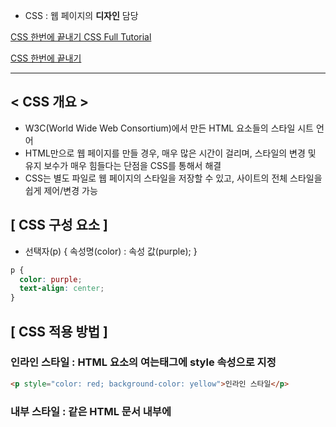 - CSS : 웹 페이지의 **디자인** 담당

[CSS 한번에 끝내기 CSS Full Tutorial](https://youtu.be/J3ef9c-sZ14?si=FXf1FzwjwXIph3XU)

[CSS 한번에 끝내기](https://www.notion.so/CSS-c4af7d87a8da44b6970e2d826e15d032?pvs=21)

---

## < CSS 개요 >

- W3C(World Wide Web Consortium)에서 만든  HTML 요소들의 스타일 시트 언어
- HTML만으로 웹 페이지를 만들 경우, 매우 많은 시간이 걸리며, 스타일의 변경 및 유지 보수가 매우 힘들다는 단점을 CSS를 통해서 해결
- CSS는 별도 파일로 웹 페이지의 스타일을 저장할 수 있고, 사이트의 전체 스타일을 쉽게 제어/변경 가능

## [ CSS 구성 요소 ]

- 선택자(p) { 속성명(color) : 속성 값(purple); }

```css
p {
  color: purple;
  text-align: center;
}
```

## [ CSS 적용 방법 ]

### **인라인 스타일 :** HTML 요소의 여는태그에 style 속성으로 지정

```html
<p style="color: red; background-color: yellow">인라인 스타일</p>
```

### **내부 스타일 :** 같은 HTML 문서 내부에 <style>태그를 사용하여 지정

```html
<!DOCTYPE html>
<html>
  <head>
    <title>내부 스타일</title>
    <style>
      p {
        color: blue;
        background-color: yellow;
      }
    </style>
  </head>
  <body>
    <p>내부 스타일</p>
  </body>
</html>
```

### **외부 스타일 :** HTML 문서와는 별개의 파일로 style을 지정

- **style.css**

```css
p {
  color: red;
}
```

- **index.html**

```html
<!DOCTYPE html>
<html>
  <head>
    <title>외부 스타일<title>
    <link rel="stylesheet" href="css/style.css">
  </head>
  <body>
    <p>외부 스타일</p>
  </body>
</html>
```

## 주석 처리

```css
/* 주석 */
```

---

## < CSS 선택자 >

## [ 기본 선택자 ]

[기본 선택자 태그 (1)](https://www.notion.so/f1e70f8473004c1f90c018be1cebc346?pvs=21)

```css
<!DOCTYPE html>
<html>
  <head>
    <style>
      p {
        background-color: yellow;
      }
      #id1 {
        color: yellow;
        background-color: black;
      }
      .class1 {
        color: blue;
        background-color: yellow;
      }
      p.class1 {
        color: red;
        background-color: navy;
      }
      h1 {
        color: green;
      }
      h1[text] { /* [ ] : 특정 속성만 변경 */
        color: purple;
      }
      input[type="password"] { /* [type=" "] : 해당 타입만 변경 */
        background: yellow;
      }
    </style>
  </head>
  <body>
    <p>p</p>
    <p id="id1">id1인 p</p>
    <p class="class1">class1인 p</p>
    <p class="class2">class2인 p</p>
    <h1>h1</h1>
    <h1 text="h1_text">text 속성 h1</h1>
    <form>
      <input type="password">
    </form>
  </body>
</html>
```

![Untitled](https://prod-files-secure.s3.us-west-2.amazonaws.com/d19f9ad3-44f2-4548-913d-7640fdb34526/ea82ba55-5fa4-42a2-8454-e415cadbc2db/Untitled.png)

## [ 반응 선택자 ]

```css
<!DOCTYPE html>
<html>
  <head>
    <style>
      a:link { color: blue; } /* 방문하지 않은 링크 */
      a:visited { color: purple; } /* 방문했던 링크 */
      a:hover { color: red; } /* 마우스를 올려놓는 순간 */
      a:active { color: black; } /* 클릭하는 순간 */
  
      div.d1:hover { background-color: yellow; }
    </style>
  </head>
  <body>
    <a href="http://www.google.com">구글 링크</a>
    <div class="d1">
      <p>div영역</p>
      <p>class=d1</p>
    </div>
  </body>
</html>
```

## [ 구조 선택자 ]

```css
<!DOCTYPE html>
<html>
<head>
    <style>
        p { background-color: lightsteelblue; }
        p:nth-child(1) { font-size: 400%; } /* 순서와 일치하는 p 태그 선택 */
        p:nth-child(2) { font-size: 100%; }
    </style>
</head>
<body>
    <p>Suan</p>
    <p>Suan</p>
</body>
</html>
```

## [ 상태 선택자 ]

```css
<!DOCTYPE html>
<html>
<head>
    <title>CSS3 Selector Basic</title>
    <style>
        input:enabled { background-color: skyblue; } /* 사용 가능한 form 생성 */
        input:disabled { background-color: darkgray; } /* 사용 불가능한 form 생성 */
        input:focus { background-color: yellow; } /* 마우스로 누르면 form 색상 변경 */
    </style>
</head>
<body>
    <input>
    <input disabled="disabled"/>
    <input>
</body>
</html>
```

## [ 기타 선택자 ]

```css
<!DOCTYPE html>
<html>
<head>
    <style>
        div::first-letter { font-size: 30px; } /* div 태그의 첫번째 문자 선택 */
        div::first-line { color: royalblue; } /* div 태그의 첫번째 줄 선택 */
        div::selection { background: yellow; color: red; } /* div 선택하면 색상 변경 */
    </style>
</head>
<body>
    <div>이수안 컴퓨터 연구소<br />
        SuanLab<br />
        이수안 컴퓨터 연구소
    </div>
</body>
</html>
```

## [ 선택자 조합 ]

```css
<!DOCTYPE html>
<html>
<head>
    <style>
        div h1 { color: red; }
        h1 + h2 { color: green; } /* A 선택자 바로 다음의 B 선택자 선택 */
        h2 ~ h3 { background-color: yellow; } /* A 선택자 다음에 인접해있는 모든 선택자 B 선택 */
        h4, h5 { font-size: 200% } /* 선택자 A와 선택자 B 선택 */
    </style>
</head>
<body>
    <div>
        <h1>Heading 1</h1>
        <h2>Heading 2</h2>
        <h3>Heading 3</h3>
        <h4>Heading 4</h4>
				<h5>Heading 5</h5>
    </div>
</body>
</html>
```

---

## < CSS 스타일 >

## [ 박스 스타일 ]

- 박스 스타일
    - 웹 페이지에 다양한 요소를 배치하기 위해 사용
    - content - padding - border - margin
    - content : 실제 내용
    - padding : content와 테두리 사이 공간
    - border : 테두리 두께
    - margin : 테두리와 최종경계 사이 여백

![Untitled](https://prod-files-secure.s3.us-west-2.amazonaws.com/d19f9ad3-44f2-4548-913d-7640fdb34526/550773bb-b140-4834-88db-a320f1b78fa5/Untitled.png)

## [ 테두리 스타일 ]

- border-style: solid; : 직선
- border-style: dotted; : 점선
- border-width : 1px 2px 3px 4px; : 각 테두리의 두께를 다르게 설정
- border-radius : 10px; : 곡선
- border-color : red; : 테두리 색상

## [ 배경 스타일 ]

- background-color: red; : 배경 색상
- background-image: url(” "); : 배경 전체 영역
- background-repeat: no-repeat; : 배경 일부 영역
- background-attachment: fixed; : 스크롤 내려도 고정
- background-position: top; : 위치 ( top, bottom, left, right )

## [ 글자 스타일 ]

- font-size : 30px; : 폰트 사이즈
- font-style: italic; : 폰트 스타일
- font-weight: bold; : 폰트 굵기
- text-align: center; : 텍스트 위치

---

## < CSS 속성 >

## [ 가시 속성 ]

- display: inline; : 옆으로 연결되어 출력됨
- display: block; : 한 줄 전체가 블록으로 잡힘
- display: none; : 삭제, 존재하지 않게 함
- visibility: hidden; : 눈에 보이지 않게 만듬
- opacity: 0.5 : 투명도

## [ 위치 속성 ]

- position: static; : 기본 위치
- position: relative; : top, bottom ,left, right만큼 위치 조정 (다른 물체와 겹치지 않음)
- position: absolute; : top, bottom ,left, right만큼 위치 조정 (다른 물체가 있어도 상관X)
- position: fixed; : 스크롤을 움직여도 화면에 고정됨
- position: sticky; : 일정한 위치에 고정시킴
- z-index : -1; : 숫자가 낮을수록 뒤로 , 숫자가 클수록 앞으로 겹침

## [ overflow 속성 ]

- overflow: scroll; : 화면을 벗어나면 스크롤 생성
- overflow: hidden; : 화면을 벗어나면 오버되는 부분이 삭제됨

## [ float 속성 ]

- float: right; : 이미지 오른쪽 생성
- float: left; : 이미지 왼쪽 생성